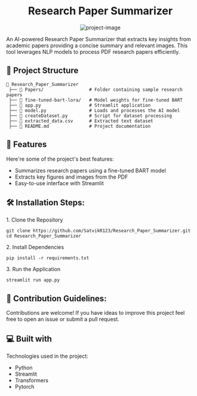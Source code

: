 <h1 align="center" id="title">Research Paper Summarizer</h1>

<p align="center"><img src="https://socialify.git.ci/SatvikR123/Resarch_Paper_Summarizer/image?font=Raleway&amp;language=1&amp;name=1&amp;owner=1&amp;pattern=Brick+Wall&amp;theme=Auto" alt="project-image"></p>

<p id="description">An AI-powered Research Paper Summarizer that extracts key insights from academic papers providing a concise summary and relevant images. This tool leverages NLP models to process PDF research papers efficiently.</p>


## 📂 Project Structure  

```
📁 Research_Paper_Summarizer  
 ├── 📁 Papers/                 # Folder containing sample research papers  
 ├── 📁 fine-tuned-bart-lora/   # Model weights for fine-tuned BART  
 ├── 📄 app.py                  # Streamlit application  
 ├── 📄 model.py                # Loads and processes the AI model  
 ├── 📄 createDataset.py        # Script for dataset processing  
 ├── 📄 extracted_data.csv      # Extracted text dataset  
 ├── 📄 README.md               # Project documentation 
```
  
<h2>🧐 Features</h2>

Here're some of the project's best features:

*   Summarizes research papers using a fine-tuned BART model
*   Extracts key figures and images from the PDF
*   Easy-to-use interface with Streamlit

<h2>🛠️ Installation Steps:</h2>

<p>1. Clone the Repository</p>

```
git clone https://github.com/SatvikR123/Research_Paper_Summarizer.git cd Research_Paper_Summarizer
```

<p>2. Install Dependencies</p>

```
pip install -r requirements.txt
```

<p>3. Run the Application</p>

```
streamlit run app.py
```

<h2>🍰 Contribution Guidelines:</h2>

Contributions are welcome! If you have ideas to improve this project feel free to open an issue or submit a pull request.

  
  
<h2>💻 Built with</h2>

Technologies used in the project:

*   Python
*   Streamlit
*   Transformers
*   Pytorch
